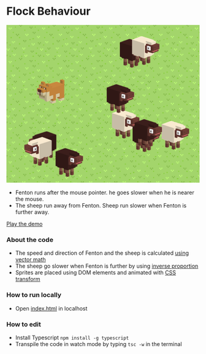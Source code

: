 # Flock Behaviour

![screenshot.png](./docs/images/screenshot.png)

- Fenton runs after the mouse pointer. he goes slower when he is nearer the mouse.
- The sheep run away from Fenton. Sheep run slower when Fenton is further away.

[Play the demo](https://kokodoko.github.io/FlockBehaviour/)

### About the code

- The speed and direction of Fenton and the sheep is calculated [using vector math](https://www.mathsisfun.com/algebra/vectors.html)
- The sheep go slower when Fenton is further by using [inverse proportion](https://www.mathsisfun.com/algebra/directly-inversely-proportional.html)
- Sprites are placed using DOM elements and animated with [CSS transform](https://developer.mozilla.org/en/docs/Web/CSS/transform)

### How to run locally

- Open [index.html](https://kokodoko.github.io/FlockBehaviour/) in localhost

### How to edit

- Install Typescript `npm install -g typescript`
- Transpile the code in watch mode by typing `tsc -w` in the terminal